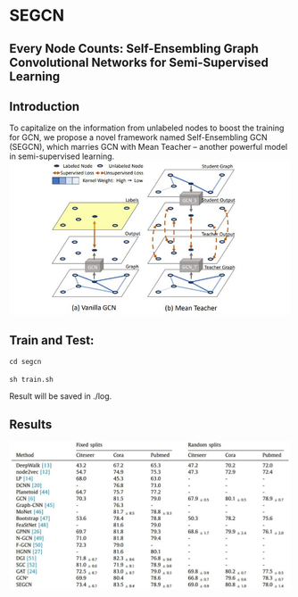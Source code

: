 # SEGCN
## Every Node Counts: Self-Ensembling Graph Convolutional Networks for Semi-Supervised Learning
## Introduction
To capitalize on the information from unlabeled nodes to boost the training for GCN, we propose a novel framework named Self-Ensembling GCN (SEGCN), which marries GCN with Mean Teacher – another powerful model in semi-supervised learning.
![](https://github.com/RoyalVane/SEGCN/blob/master/SEGCN.jpg)

## Train and Test:

```
cd segcn

sh train.sh
```

Result will be saved in ./log.

## Results
![](https://github.com/RoyalVane/SEGCN/blob/master/SEGCN_result.jpg)
